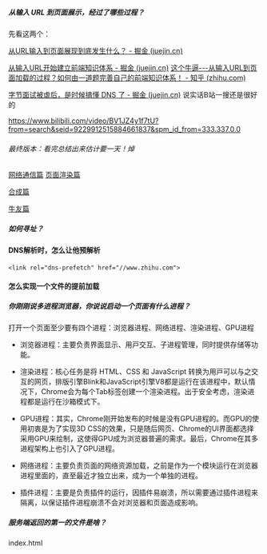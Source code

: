 ##### 从输入 URL 到页面展示，经过了哪些过程？

先看这两个：

[从URL输入到页面展现到底发生什么？ - 掘金 (juejin.cn)](https://juejin.cn/post/6844903784229896199)

[从输入URL开始建立前端知识体系 - 掘金 (juejin.cn)](https://juejin.cn/post/6935232082482298911)
[这个牛逼---从输入URL到页面加载的过程？如何由一道题完善自己的前端知识体系！ - 知乎 (zhihu.com)](https://zhuanlan.zhihu.com/p/34453198?group_id=957277541711540224)

[字节面试被虐后，是时候搞懂 DNS 了 - 掘金 (juejin.cn)](https://juejin.cn/post/6990344840181940261)  说实话B站一搜还是很好的

https://www.bilibili.com/video/BV1JZ4y1f7tU?from=search&seid=9229912515884661837&spm_id_from=333.337.0.0



###### 最终版本：看完总结出来估计要一天！焯
[网络通信篇](https://juejin.cn/post/6844904132071915527)
[页面渲染篇](https://juejin.cn/post/6844904134307495943)

[合成篇](https://juejin.cn/post/6844904155077672968)

[牛友篇](https://www.nowcoder.com/discuss/975345?channel=-1&source_id=discuss_terminal_nctrack&trackId=undefined)
##### 如何寻址？


#### DNS解析时，怎么让他预解析
`<link rel="dns-prefetch" href="//www.zhihu.com"> `

#### 怎么实现一个文件的提前加载

##### 你刚刚说多进程浏览器，你说说启动一个页面有什么进程？
打开一个页面至少要有四个进程：浏览器进程、网络进程、渲染进程、GPU进程

- 浏览器进程：主要负责界⾯显⽰、⽤⼾交互、⼦进程管理，同时提供存储等功能。

- 渲染进程：核⼼任务是将 HTML、CSS 和 JavaScript 转换为⽤⼾可以与之交互的⽹⻚，排版引擎Blink和JavaScript引擎V8都是运⾏在该进程中，默认情况下，Chrome会为每个Tab标签创建⼀个渲染进程。出于安全考虑，渲染进程都是运⾏在沙箱模式下。

- GPU进程：其实，Chrome刚开始发布的时候是没有GPU进程的。⽽GPU的使⽤初衷是为了实现3D CSS的效果，只是随后⽹⻚、Chrome的UI界⾯都选择采⽤GPU来绘制，这使得GPU成为浏览器普遍的需求。最后，Chrome在其多进程架构上也引⼊了GPU进程。

- ⽹络进程：主要负责⻚⾯的⽹络资源加载，之前是作为⼀个模块运⾏在浏览器进程⾥⾯的，直⾄最近才独⽴出来，成为⼀个单独的进程。

- 插件进程：主要是负责插件的运⾏，因插件易崩溃，所以需要通过插件进程来隔离，以保证插件进程崩溃不会对浏览器和⻚⾯造成影响。

##### 服务端返回的第一的文件是啥？
index.html